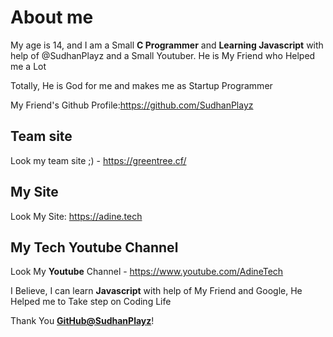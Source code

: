 # About me 
My age is 14, and I am a Small **C Programmer** and **Learning Javascript** with help of @SudhanPlayz and a Small Youtuber.
He is My Friend who Helped me a Lot 

Totally, He is God for me and makes me as Startup Programmer

My Friend's Github Profile:https://github.com/SudhanPlayz

## Team site
Look my team site ;) - https://greentree.cf/ 

## My Site
Look My Site: https://adine.tech

## My Tech Youtube Channel 
Look My **Youtube** Channel - https://www.youtube.com/AdineTech

I Believe, I can learn **Javascript** with  help of My Friend and Google, He Helped me to Take step on Coding Life

Thank You **[GitHub@SudhanPlayz](https://github.com/SudhanPlayz)**!
